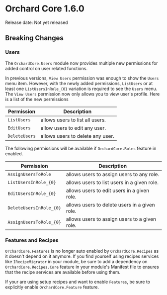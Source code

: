 # Orchard Core 1.6.0

Release date: Not yet released

## Breaking Changes

### Users

The `OrchardCore.Users` module now provides multiple new permissions for added control on user related functions. 

In previous versions, `View Users` permission was enough to show the `Users` menu item. However, with the newly added permissions, `ListUsers` or at least one `ListUsersInRole_{0}` variation is required to see the `Users` menu. The `View Users` permission now only allows you to view user's profile. Here is a list of the new permissions

| Permission | Description |
| --- | --- |
| `ListUsers` | allows users to list all users. |
| `EditUsers` | allow users to edit any user. |
| `DeleteUsers` | allows users to delete any user. |

 The following permissions will be available if `OrchardCore.Roles` feature in enabled.

 | Permission | Description |
 | --- | --- |
 | `AssignUsersToRole` | allows users to assign users to any role. |
 | `ListUsersInRole_{0}` | allows users to list users in a given role. |
 | `EditUsersInRole_{0}` | allows users to edit users in a given role. |
 | `DeleteUsersInRole_{0}` | allows users to delete users in a given role. |
 | `AssignUsersToRole_{0}` | allows users to assign users to a given role. |

### Features and Recipes

`OrchardCore.Features` is no longer auto enabled by `OrchardCore.Recipes` as it doesn't depend on it anymore. If you find yourself using recipes services like `IRecipeMigrator` in your module, be sure to add a dependency on `OrchardCore.Recipes.Core` feature in your module's Manifest file to ensures that the recipe services are available before using them.

If your are using setup recipes and want to enable `Features`, be sure to explicitly enable `OrchardCore.Feature` feature.
